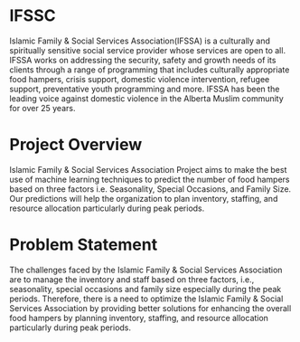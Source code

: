 # IFSSC
Islamic Family & Social Services Association(IFSSA) is a culturally and spiritually sensitive social service provider whose services are open to all. IFSSA works on addressing the security, safety and growth needs of its clients through a range of programming that includes culturally appropriate food hampers, crisis support, domestic violence intervention, refugee support, preventative youth programming and more. IFSSA has been the leading voice against domestic violence in the Alberta Muslim community for over 25 years.
    
# Project Overview
Islamic Family & Social Services Association Project aims to make the best use of machine learning techniques to predict the number of food hampers based on three factors i.e. Seasonality, Special Occasions, and Family Size. Our predictions will help the organization to plan inventory, staffing, and resource allocation particularly during peak periods.
    
# Problem Statement
The challenges faced by the Islamic Family & Social Services Association are to manage the inventory and staff based on three factors, i.e., seasonality, special occasions and family size especially during the peak periods. Therefore, there is a need to optimize the Islamic Family & Social Services Association by providing better solutions for enhancing the overall food hampers by planning inventory, staffing, and resource allocation particularly during peak periods.
